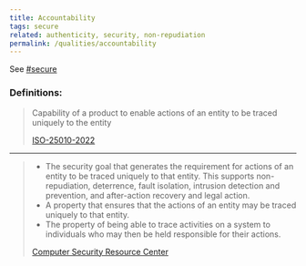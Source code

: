 ```yaml
---
title: Accountability
tags: secure
related: authenticity, security, non-repudiation
permalink: /qualities/accountability
---
```


See [#secure](/tag-secure)

### Definitions:


>Capability of a product to enable actions of an entity to be traced uniquely to the entity
>
>[ISO-25010-2022](/references/#iso-25010-2022)

<hr class="with-no-margin"/>

>* The security goal that generates the requirement for actions of an entity to be traced uniquely to that entity. This supports non-repudiation, deterrence, fault isolation, intrusion detection and prevention, and after-action recovery and legal action.
>* A property that ensures that the actions of an entity may be traced uniquely to that entity.
>* The property of being able to trace activities on a system to individuals who may then be held responsible for their actions.
>
>[Computer Security Resource Center](https://csrc.nist.gov/glossary/term/accountability)
